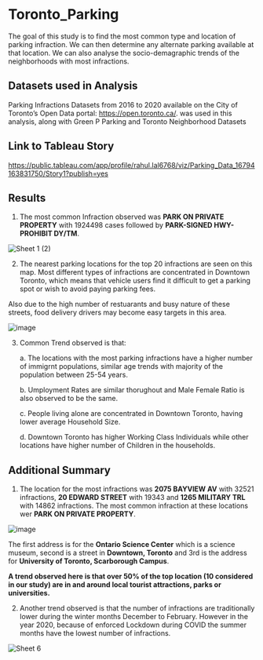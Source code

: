 # Toronto_Parking

The goal of this study is to find the most common type and location of parking infraction. We can then determine any alternate parking available at that location.
We can also analyse the socio-demagraphic trends of the neighborhoods with most infractions.

## Datasets used in Analysis

Parking Infractions Datasets from 2016 to 2020 available on the City of Toronto’s Open Data portal: https://open.toronto.ca/. was used in this analysis, along with Green P Parking and Toronto Neighborhood Datasets

## Link to Tableau Story

https://public.tableau.com/app/profile/rahul.lal6768/viz/Parking_Data_16794163831750/Story1?publish=yes

## Results

1. The most common Infraction observed was **PARK ON PRIVATE PROPERTY** with 1924498 cases followed by **PARK-SIGNED HWY-PROHIBIT DY/TM**.

![Sheet 1 (2)](https://user-images.githubusercontent.com/100053788/227013126-fe0cdceb-221f-45b5-9404-f6c8b6dc532b.png)

2. The nearest parking locations for the top 20 infractions are seen on this map. Most different types of infractions are concentrated in Downtown Toronto, which means that vehicle users find it difficult to get a parking spot or wish to avoid paying parking fees.

Also due to the high number of restuarants and busy nature of these streets, food delivery drivers may become easy targets in this area.

![image](https://user-images.githubusercontent.com/100053788/227013535-5c9fbd57-f620-421f-b1cf-c8828e755c92.png)

3. Common Trend observed is that:

    a. The locations with the most parking infractions have a higher number of immigrnt populations, similar age trends with majority of the population between 25-54 years.
    
    b. Umployment Rates are similar thorughout and Male Female Ratio is also observed to be the same.
    
    c. People living alone are concentrated in Downtown Toronto, having lower average Household Size.
    
    d. Downtown Toronto has higher Working Class Individuals while other locations have higher number of Children in the households.



## Additional Summary

1. The location for the most infractions was **2075 BAYVIEW AV** with 32521 infractions, **20 EDWARD STREET** with 19343 and **1265 MILITARY TRL** with 14862 infractions. The most common infraction at these locations wer **PARK ON PRIVATE PROPERTY**.

![image](https://user-images.githubusercontent.com/100053788/226933073-246517f4-f85e-44e2-9076-10f0f9e13ff5.png)

The first address is for the **Ontario Science Center** which is a science museum, second is a street in **Downtown, Toronto** and 3rd is the address for **University of Toronto, Scarborough Campus**. 

**A trend observed here is that over 50% of the top location (10 considered in our study) are in and around local tourist attractions, parks or universities.**

2. Another trend observed is that the number of infractions are traditionally lower during the winter months December to February. However in the year 2020, because of enforced Lockdown during COVID the summer months have the lowest number of infractions.

![Sheet 6](https://user-images.githubusercontent.com/100053788/227016261-9d1a335d-4f96-4b32-91be-bc1b14c6cb0c.png)
